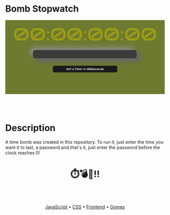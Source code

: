 # Bomb Stopwatch

<img src="src/assets/stopwatch.png" width="1000" heigth="500" />

<br /><br />

# Description

A time bomb was created in this repository. To run it, just enter the time you want it to last, a password and that's it, just enter the password before the clock reaches 0!

<h1 align="center">
  ⏱️💣🧨‼️
</h1>

<br/><br/>
<p align="center">
 <a href="#roadmap">JavaScript</a> • 
 <a href="#tecnologias">CSS</a> • 
 <a href="#contribuicao">Frontend</a> • 
 <a href="#autor">Gomes</a>
</p>
